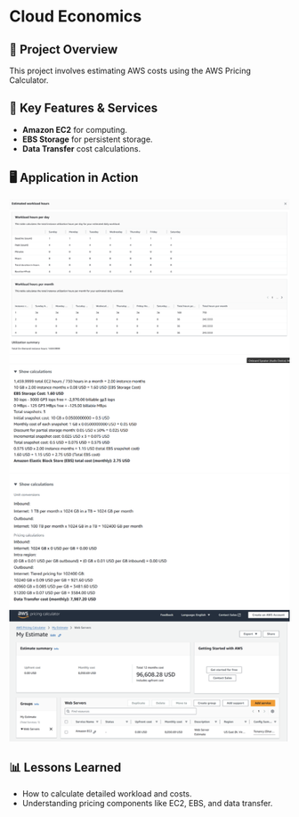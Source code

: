 # Cloud Economics

## 📌 Project Overview
This project involves estimating AWS costs using the AWS Pricing Calculator.

## 🚀 Key Features & Services
- **Amazon EC2** for computing.
- **EBS Storage** for persistent storage.
- **Data Transfer** cost calculations.

## 🖥️ Application in Action
![Cost Estimate](p4-1.png)
![Cost Estimate](p4-2.png)
![Cost Estimate](p4-3.png)
![Cost Estimate](p4-4.png)

## 📊 Lessons Learned
- How to calculate detailed workload and costs.
- Understanding pricing components like EC2, EBS, and data transfer.

